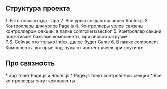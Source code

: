 <h2>Структура проекта</h2>
1. Есть точка входа - app
2. Все урлы создаются через Router.js
3. Контроллеры для урлов <Name>Page.js
4. Контроллеры урлов связаны контроллером секции, в папке controllers/section
5. Контроллер секции подтягивает базовые компоненты, при первой загрузке
<br>P.S. Сейчас это только Index, далее будет Game
6. В папке component Компоненты, которые подгружают контент ячеек при роутинге

<h2>Про связность</h2>
* app тянет <Name>Page.js и Router.js
* <Name>Page.js тянут контроллеры секций
* Все контроллеры тянут компоненты

